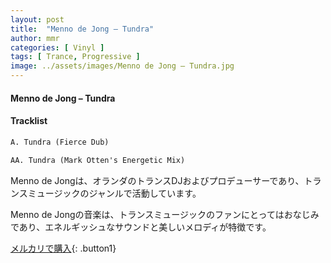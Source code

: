 ```yaml
---
layout: post
title:  "Menno de Jong – Tundra"
author: mmr
categories: [ Vinyl ]
tags: [ Trance, Progressive ]
image: ../assets/images/Menno de Jong – Tundra.jpg
---
```


#### Menno de Jong – Tundra

#### Tracklist
```md
A. Tundra (Fierce Dub)

AA. Tundra (Mark Otten's Energetic Mix)
```

Menno de Jongは、オランダのトランスDJおよびプロデューサーであり、トランスミュージックのジャンルで活動しています。

Menno de Jongの音楽は、トランスミュージックのファンにとってはおなじみであり、エネルギッシュなサウンドと美しいメロディが特徴です。

[メルカリで購入](https://jp.mercari.com/item/m64985374151){: .button1}

